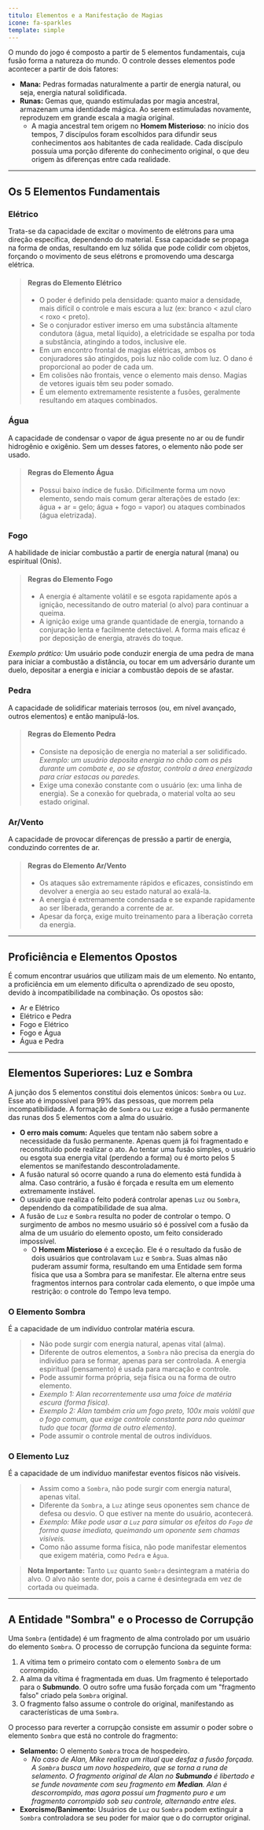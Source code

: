 ```yaml
---
titulo: Elementos e a Manifestação de Magias
icone: fa-sparkles
template: simple
---
```


O mundo do jogo é composto a partir de 5 elementos fundamentais, cuja fusão forma a natureza do mundo. O controle desses elementos pode acontecer a partir de dois fatores:

* **Mana:** Pedras formadas naturalmente a partir de energia natural, ou seja, energia natural solidificada.
* **Runas:** Gemas que, quando estimuladas por magia ancestral, armazenam uma identidade mágica. Ao serem estimuladas novamente, reproduzem em grande escala a magia original.
    * A magia ancestral tem origem no **Homem Misterioso**: no início dos tempos, 7 discípulos foram escolhidos para difundir seus conhecimentos aos habitantes de cada realidade. Cada discípulo possuía uma porção diferente do conhecimento original, o que deu origem às diferenças entre cada realidade.

---

## Os 5 Elementos Fundamentais

### Elétrico
Trata-se da capacidade de excitar o movimento de elétrons para uma direção específica, dependendo do material. Essa capacidade se propaga na forma de ondas, resultando em luz sólida que pode colidir com objetos, forçando o movimento de seus elétrons e promovendo uma descarga elétrica.

> #### Regras do Elemento Elétrico
> * O poder é definido pela densidade: quanto maior a densidade, mais difícil o controle e mais escura a luz (ex: branco < azul claro < roxo < preto).
> * Se o conjurador estiver imerso em uma substância altamente condutora (água, metal líquido), a eletricidade se espalha por toda a substância, atingindo a todos, inclusive ele.
> * Em um encontro frontal de magias elétricas, ambos os conjuradores são atingidos, pois luz não colide com luz. O dano é proporcional ao poder de cada um.
> * Em colisões não frontais, vence o elemento mais denso. Magias de vetores iguais têm seu poder somado.
> * É um elemento extremamente resistente a fusões, geralmente resultando em ataques combinados.

### Água
A capacidade de condensar o vapor de água presente no ar ou de fundir hidrogênio e oxigênio. Sem um desses fatores, o elemento não pode ser usado.

> #### Regras do Elemento Água
> * Possui baixo índice de fusão. Dificilmente forma um novo elemento, sendo mais comum gerar alterações de estado (ex: água + ar = gelo; água + fogo = vapor) ou ataques combinados (água eletrizada).

### Fogo
A habilidade de iniciar combustão a partir de energia natural (mana) ou espiritual (Onis).

> #### Regras do Elemento Fogo
> * A energia é altamente volátil e se esgota rapidamente após a ignição, necessitando de outro material (o alvo) para continuar a queima.
> * A ignição exige uma grande quantidade de energia, tornando a conjuração lenta e facilmente detectável. A forma mais eficaz é por deposição de energia, através do toque.

*Exemplo prático:* Um usuário pode conduzir energia de uma pedra de mana para iniciar a combustão a distância, ou tocar em um adversário durante um duelo, depositar a energia e iniciar a combustão depois de se afastar.

### Pedra
A capacidade de solidificar materiais terrosos (ou, em nível avançado, outros elementos) e então manipulá-los.

> #### Regras do Elemento Pedra
> * Consiste na deposição de energia no material a ser solidificado. *Exemplo: um usuário deposita energia no chão com os pés durante um combate e, ao se afastar, controla a área energizada para criar estacas ou paredes.*
> * Exige uma conexão constante com o usuário (ex: uma linha de energia). Se a conexão for quebrada, o material volta ao seu estado original.

### Ar/Vento
A capacidade de provocar diferenças de pressão a partir de energia, conduzindo correntes de ar.

> #### Regras do Elemento Ar/Vento
> * Os ataques são extremamente rápidos e eficazes, consistindo em devolver a energia ao seu estado natural ao exalá-la.
> * A energia é extremamente condensada e se expande rapidamente ao ser liberada, gerando a corrente de ar.
> * Apesar da força, exige muito treinamento para a liberação correta da energia.

---

## Proficiência e Elementos Opostos
É comum encontrar usuários que utilizam mais de um elemento. No entanto, a proficiência em um elemento dificulta o aprendizado de seu oposto, devido à incompatibilidade na combinação. Os opostos são:

* Ar e Elétrico
* Elétrico e Pedra
* Fogo e Elétrico
* Fogo e Água
* Água e Pedra

---

## Elementos Superiores: Luz e Sombra
A junção dos 5 elementos constitui dois elementos únicos: `Sombra` ou `Luz`. Esse ato é impossível para 99% das pessoas, que morrem pela incompatibilidade. A formação de `Sombra` ou `Luz` exige a fusão permanente das runas dos 5 elementos com a alma do usuário.

* **O erro mais comum:** Aqueles que tentam não sabem sobre a necessidade da fusão permanente. Apenas quem já foi fragmentado e reconstituído pode realizar o ato. Ao tentar uma fusão simples, o usuário ou esgota sua energia vital (perdendo a forma) ou é morto pelos 5 elementos se manifestando descontroladamente.
* A fusão natural só ocorre quando a runa do elemento está fundida à alma. Caso contrário, a fusão é forçada e resulta em um elemento extremamente instável.
* O usuário que realiza o feito poderá controlar apenas `Luz` ou `Sombra`, dependendo da compatibilidade de sua alma.
* A fusão de `Luz` e `Sombra` resulta no poder de controlar o tempo. O surgimento de ambos no mesmo usuário só é possível com a fusão da alma de um usuário do elemento oposto, um feito considerado impossível.
    * O **Homem Misterioso** é a exceção. Ele é o resultado da fusão de dois usuários que controlavam `Luz` e `Sombra`. Suas almas não puderam assumir forma, resultando em uma Entidade sem forma física que usa a Sombra para se manifestar. Ele alterna entre seus fragmentos internos para controlar cada elemento, o que impõe uma restrição: o controle do Tempo leva tempo.

### O Elemento Sombra
É a capacidade de um indivíduo controlar matéria escura.
> * Não pode surgir com energia natural, apenas vital (alma).
> * Diferente de outros elementos, a `Sombra` não precisa da energia do indivíduo para se formar, apenas para ser controlada. A energia espiritual (pensamento) é usada para marcação e controle.
> * Pode assumir forma própria, seja física ou na forma de outro elemento.
> * *Exemplo 1: Alan recorrentemente usa uma foice de matéria escura (forma física).*
> * *Exemplo 2: Alan também cria um fogo preto, 100x mais volátil que o fogo comum, que exige controle constante para não queimar tudo que tocar (forma de outro elemento).*
> * Pode assumir o controle mental de outros indivíduos.

### O Elemento Luz
É a capacidade de um indivíduo manifestar eventos físicos não visíveis.
> * Assim como a `Sombra`, não pode surgir com energia natural, apenas vital.
> * Diferente da `Sombra`, a `Luz` atinge seus oponentes sem chance de defesa ou desvio. O que estiver na mente do usuário, acontecerá.
> * *Exemplo: Mike pode usar a `Luz` para simular os efeitos do `Fogo` de forma quase imediata, queimando um oponente sem chamas visíveis.*
> * Como não assume forma física, não pode manifestar elementos que exigem matéria, como `Pedra` e `Água`.

> **Nota Importante:** Tanto `Luz` quanto `Sombra` desintegram a matéria do alvo. O alvo não sente dor, pois a carne é desintegrada em vez de cortada ou queimada.

---

## A Entidade "Sombra" e o Processo de Corrupção
Uma `Sombra` (entidade) é um fragmento de alma controlado por um usuário do elemento `Sombra`. O processo de corrupção funciona da seguinte forma:

1.  A vítima tem o primeiro contato com o elemento `Sombra` de um corrompido.
2.  A alma da vítima é fragmentada em duas. Um fragmento é teleportado para o **Submundo**. O outro sofre uma fusão forçada com um "fragmento falso" criado pela `Sombra` original.
3.  O fragmento falso assume o controle do original, manifestando as características de uma `Sombra`.

O processo para reverter a corrupção consiste em assumir o poder sobre o elemento `Sombra` que está no controle do fragmento:

* **Selamento:** O elemento `Sombra` troca de hospedeiro.
    * *No caso de Alan, Mike realiza um ritual que desfaz a fusão forçada. A `Sombra` busca um novo hospedeiro, que se torna a runa de selamento. O fragmento original de Alan no **Submundo** é libertado e se funde novamente com seu fragmento em **Median**. Alan é descorrompido, mas agora possui um fragmento puro e um fragmento corrompido sob seu controle, alternando entre eles.*
* **Exorcismo/Banimento:** Usuários de `Luz` ou `Sombra` podem extinguir a `Sombra` controladora se seu poder for maior que o do corruptor original.
